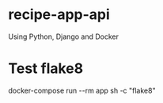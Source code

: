 # recipe-app-api
Using Python, Django and Docker

# Test flake8
docker-compose run --rm app sh -c "flake8"
